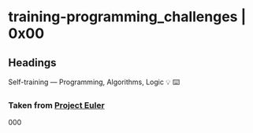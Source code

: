 # training-programming_challenges | 0x00
## Headings
Self-training ― Programming, Algorithms, Logic :bulb: :keyboard:
### Taken from [Project Euler](https://projecteuler.net/archives)
000
```
```
